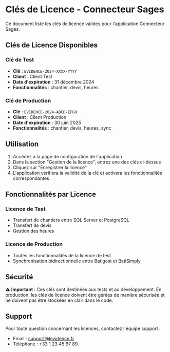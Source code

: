# Clés de Licence - Connecteur Sages

Ce document liste les clés de licence valides pour l'application Connecteur Sages.

## Clés de Licence Disponibles

### Clé de Test
- **Clé** : `EVIDENCE-2024-XXXX-YYYY`
- **Client** : Client Test
- **Date d'expiration** : 31 décembre 2024
- **Fonctionnalités** : chantier, devis, heures

### Clé de Production
- **Clé** : `EVIDENCE-2024-ABCD-EFGH`
- **Client** : Client Production
- **Date d'expiration** : 30 juin 2025
- **Fonctionnalités** : chantier, devis, heures, sync

## Utilisation

1. Accédez à la page de configuration de l'application
2. Dans la section "Gestion de la licence", entrez une des clés ci-dessus
3. Cliquez sur "Enregistrer la licence"
4. L'application vérifiera la validité de la clé et activera les fonctionnalités correspondantes

## Fonctionnalités par Licence

### Licence de Test
- Transfert de chantiers entre SQL Server et PostgreSQL
- Transfert de devis
- Gestion des heures

### Licence de Production
- Toutes les fonctionnalités de la licence de test
- Synchronisation bidirectionnelle entre Batigest et BatiSimply

## Sécurité

⚠️ **Important** : Ces clés sont destinées aux tests et au développement. En production, les clés de licence doivent être gérées de manière sécurisée et ne doivent pas être stockées en clair dans le code.

## Support

Pour toute question concernant les licences, contactez l'équipe support :
- Email : support@levidence.fr
- Téléphone : +33 1 23 45 67 89 